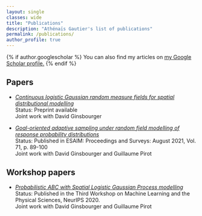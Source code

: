 ```yaml
---
layout: single
classes: wide
title: "Publications"
description: "Athénaïs Gautier's list of publications"
permalink: /publications/
author_profile: true
---
```


{% if author.googlescholar %}
  You can also find my articles on <u><a href="{{author.googlescholar}}">my Google Scholar profile</a>.</u>
{% endif %}

Papers
---

  * [*Continuous logistic Gaussian random measure fields for spatial distributional modelling*](https://arxiv.org/abs/2110.02876)  
Status: Preprint available  
Joint work with David Ginsbourger  

  * [*Goal-oriented adaptive sampling under random field modelling of response probability distributions*](https://doi.org/10.1051/proc/202171108)  
Status: Published in ESAIM: Proceedings and Surveys: August 2021, Vol. 71, p. 89-100  
Joint work with David Ginsbourger and Guillaume Pirot


Workshop papers
---
  * [*Probabilistic ABC with Spatial Logistic Gaussian Process modelling*](https://ml4physicalsciences.github.io/2020/files/NeurIPS_ML4PS_2020_112.pdf)  
Status: Published in the Third Workshop on Machine Learning and the Physical Sciences, NeurIPS 2020.  
Joint work with David Ginsbourger and Guillaume Pirot

